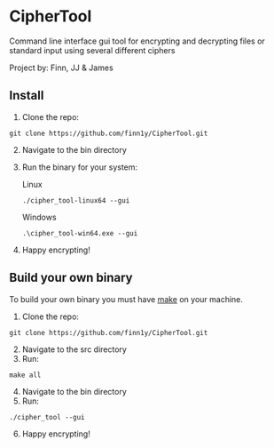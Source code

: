 # CipherTool

Command line interface gui tool for encrypting and decrypting files or standard input using several different ciphers

Project by: Finn, JJ & James

## Install
1. Clone the repo:

```
git clone https://github.com/finn1y/CipherTool.git
```
2. Navigate to the bin directory
3. Run the binary for your system:

      Linux
      ```
      ./cipher_tool-linux64 --gui
      ```
      Windows
      ```
      .\cipher_tool-win64.exe --gui
      ```
4. Happy encrypting!

## Build your own binary

To build your own binary you must have [make](http://gnuwin32.sourceforge.net/install.html) on your machine.

1. Clone the repo:

```
git clone https://github.com/finn1y/CipherTool.git
```
2. Navigate to the src directory
3. Run: 

```
make all
```
4. Navigate to the bin directory
5. Run: 

```
./cipher_tool --gui
```
6. Happy encrypting!
